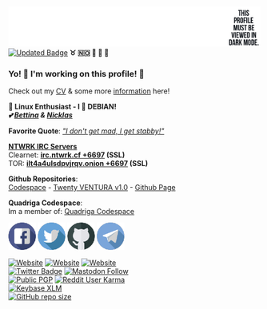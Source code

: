 [![GitHub Banner](https://raw.githubusercontent.com/venturahimself/venturahimself/main/venturahimself.github.png)](https://github.com/venturahimself)\
[![Updated Badge](https://badges.pufler.dev/updated/venturahimself/venturahimself)](https://github.com/venturahimself) **:taurus: :norway: :rocket: :e-mail: :elephant:**
### Yo! 👋 I'm working on this profile! 💬
Check out my [CV](https://github.com/venturahimself/curriculumvitae) & some more [information](https://info.ventura.one/) here!

**🐧 Linux Enthusiast - I 💖 DEBIAN!**\
***💕 [Bettina](https://github.com/bettinamyren) & [Nicklas](https://github.com/nicklasmyren)***

**Favorite Quote**: 
*["I don't get mad, I get stabby!"](https://link.ventura.one/idontgetmadigetstabby)*

**[NTWRK IRC Servers](https://ntwrk.cf)**\
Clearnet: **[irc.ntwrk.cf +6697](irc://irc.ntwrk.cf/+6697) (SSL)**\
TOR: **[ilt4a4ulsdpvjrqv.onion +6697](irc://ilt4a4ulsdpvjrqv.onion/+6697) (SSL)**

**Github Repositories**:\
[Codespace](https://github.com/venturahimself/codespace) - [Twenty VENTURA v1.0](https://github.com/venturahimself/twentyventura) - [Github Page](https://github.com/venturahimself/venturahimself.github.io)

**Quadriga Codespace**:\
Im a member of: [Quadriga Codespace](https://github.com/quadriga-codespace/)

[![Facebook](https://raw.githubusercontent.com/venturahimself/venturahimself/main/facebook.transparent.small.png)](https://link.ventura.one/facebook)
[![Twitter](https://raw.githubusercontent.com/venturahimself/venturahimself/main/twitter.transparent.small.png)](https://link.ventura.one/twitter)
[![Github](https://raw.githubusercontent.com/venturahimself/venturahimself/main/github.transparent.small.png)](https://link.ventura.one/github)
[![Telegram](https://raw.githubusercontent.com/venturahimself/venturahimself/main/telegram.transparent.small.png)](https://link.ventura.one/telegram)

[![Website](https://img.shields.io/website?label=ventura.one&style=for-the-badge&url=https%3A%2F%2Flink.ventura.one/web)](https://ventura.one/)
[![Website](https://img.shields.io/website?label=ventura.120v.ac&style=for-the-badge&url=https%3A%2F%2Fventura.120v.ac)](https://ventura.120v.ac/)
[![Website](https://img.shields.io/website?label=ntwrk.cf&style=for-the-badge&url=https%3A%2F%2Fntwrk.cf)](https://ntwrk.cf/)\
[![Twitter Badge](https://img.shields.io/badge/Twitter-Profile-informational?style=for-the-badge&logo=twitter&logoColor=white&color=1CA2F1)](https://twitter.com/venturahimself)
[![Mastodon Follow](https://img.shields.io/mastodon/follow/116722?domain=https%3A%2F%2Fmstdn.social&style=for-the-badge)](https://mstdn.social/@venturahimself)\
[![Public PGP](https://img.shields.io/keybase/pgp/venturahimself?style=for-the-badge)](https://gist.github.com/49a6f3fc5ef2ad3a72810505076ce031)
[![Reddit User Karma](https://img.shields.io/reddit/user-karma/combined/venturahimself?style=for-the-badge)](https://reddit.com/u/venturahimself/)\
[![Keybase XLM](https://img.shields.io/keybase/xlm/venturahimself?style=for-the-badge)](https://keybase.io/venturahimself)\
[![GitHub repo size](https://img.shields.io/github/repo-size/venturahimself/venturahimself?style=for-the-badge)](https://github.com/venturahimself/venturahimself)
